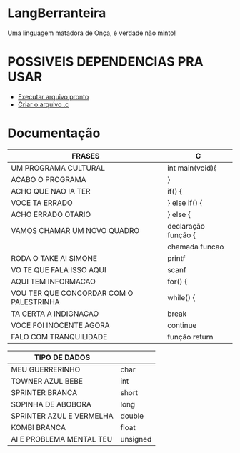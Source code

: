 # LangBerranteira
Uma linguagem matadora de Onça, é verdade não minto!

# POSSIVEIS DEPENDENCIAS PRA USAR
- [Executar arquivo pronto](https://nodejs.org/api/child_process.html#child_process_child_process_exec_command_options_callback)
- [Criar o arquivo .c](https://nodejs.org/api/fs.html#fs_fs_writefile_file_data_options_callback)

# Documentação
|FRASES|C|
|---|---|
|UM PROGRAMA CULTURAL|int main(void){|
|ACABO O PROGRAMA|}|
|ACHO QUE NAO IA TER|if() {|
|VOCE TA ERRADO| } else if() {|
|ACHO ERRADO OTARIO|} else {|
|VAMOS CHAMAR UM NOVO QUADRO|declaração função {|
||chamada funcao|
|RODA O TAKE AI SIMONE|printf|
|VO TE QUE FALA ISSO AQUI|scanf|
|AQUI TEM INFORMACAO|for() {|
|VOU TER QUE CONCORDAR COM O PALESTRINHA|while() {|
|TA CERTA A INDIGNACAO|break|
|VOCE FOI INOCENTE AGORA|continue|
|FALO COM TRANQUILIDADE|função return|

|TIPO DE DADOS||
|---|---|
|MEU GUERRERINHO|char|
|TOWNER AZUL BEBE|int|
|SPRINTER BRANCA|short|
|SOPINHA DE ABOBORA|long|
|SPRINTER AZUL E VERMELHA|double|
|KOMBI BRANCA|float|
|AI E PROBLEMA MENTAL TEU|unsigned|